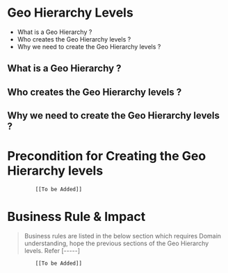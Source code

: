 # Geo Hierarchy Levels

* What is a Geo Hierarchy ?
* Who creates the Geo Hierarchy levels ?
* Why we need to create the Geo Hierarchy levels ? 


## What is a Geo Hierarchy   ?

## Who creates the Geo Hierarchy levels ?

## Why we need to create the Geo Hierarchy levels ? 


# Precondition for Creating the Geo Hierarchy levels 




             [[To be Added]]
 




# Business Rule & Impact 

> Business rules are listed in the below section which requires Domain understanding, hope the previous sections of the Geo Hierarchy levels. Refer [-----]


             [[To be Added]]
 


